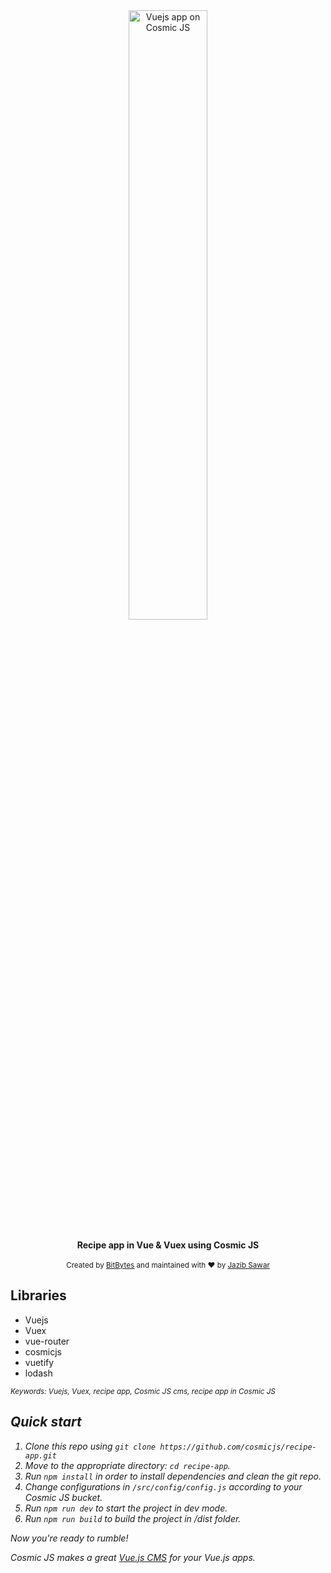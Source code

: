 <div align="center"><img src="https://cosmicjs.com/images/logo.svg" width="50%" alt="Vuejs app on Cosmic JS" align="center" /></div>

<br />

<div align="center"><strong>Recipe app in Vue & Vuex using Cosmic JS</strong></div>

<br />

<div align="center">
  <sub>Created by <a href="https://bitbytes.io">BitBytes</a> and maintained with ❤️ by <a href="https://github.com/jazibsawar">Jazib Sawar</a>
</div>

## Libraries
  - Vuejs
  - Vuex
  - vue-router
  - cosmicjs
  - vuetify
  - lodash

<sub><i>Keywords: Vuejs, Vuex, recipe app, Cosmic JS cms, recipe app in Cosmic JS</sub>

## Quick start

1. Clone this repo using `git clone https://github.com/cosmicjs/recipe-app.git`
2. Move to the appropriate directory: `cd recipe-app`.<br />
3. Run `npm install` in order to install dependencies and clean the git repo.<br />
4. Change configurations in `/src/config/config.js` according to your Cosmic JS bucket. <br />
5. Run `npm run dev` to start the project in dev mode.<br />
6. Run `npm run build` to build the project in /dist folder.<br />

Now you're ready to rumble!

Cosmic JS makes a great [Vue.js CMS](https://cosmicjs.com/knowledge-base/vuejs-cms) for your Vue.js apps.
